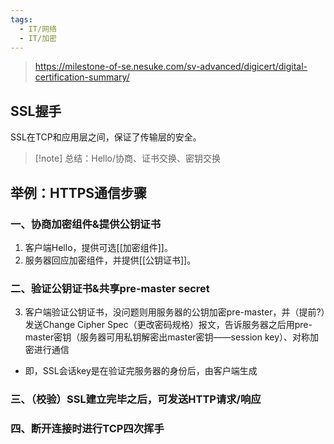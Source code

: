 ```yaml
---
tags:
  - IT/网络
  - IT/加密
---
```


> https://milestone-of-se.nesuke.com/sv-advanced/digicert/digital-certification-summary/


## SSL握手

SSL在TCP和应用层之间，保证了传输层的安全。


> [!note] 总结：Hello/协商、证书交换、密钥交换


## 举例：HTTPS通信步骤

### 一、协商加密组件&提供公钥证书

1. 客户端Hello，提供可选[[加密组件]]。
2. 服务器回应加密组件，并提供[[公钥证书]]。

### 二、验证公钥证书&共享pre-master secret

3. 客户端验证公钥证书，没问题则用服务器的公钥加密pre-master，并（提前?）发送Change Cipher Spec（更改密码规格）报文，告诉服务器之后用pre-master密钥（服务器可用私钥解密出master密钥——session key）、对称加密进行通信

- 即，SSL会话key是在验证完服务器的身份后，由客户端生成

### 三、（校验）SSL建立完毕之后，可发送HTTP请求/响应

### 四、断开连接时进行TCP四次挥手


